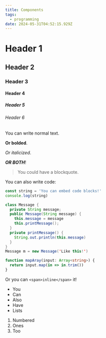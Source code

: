 ```yaml
---
title: Components
tags:
  - programming
date: 2024-05-31T04:52:15.929Z
---
```


# Header 1

## Header 2

### Header 3

#### Header 4

##### Header 5

###### Header 6

You can write normal text.

**Or bolded**.

*Or italicized*.

***OR BOTH***!

> You could have a blockquote.

You can also write code:

```javascript
const string = 'You can embed code blocks!'
console.log(string)
```

```java
class Message {
  private String message;
  public Message(String message) {
    this.message = message
    this.printMessage();
  }
  private printMessage() {
    String.out.println(this.message)
  }
}
Message m = new Message('Like this!')
```

```typescript
function mapAray(input: Array<string>) {
  return input.map(in => in.trim())
}
```

Or you can `<span>inline</span>` it!

* You
* Can
* Also
* Have
* Lists

1. Numbered
2. Ones
3. Too
